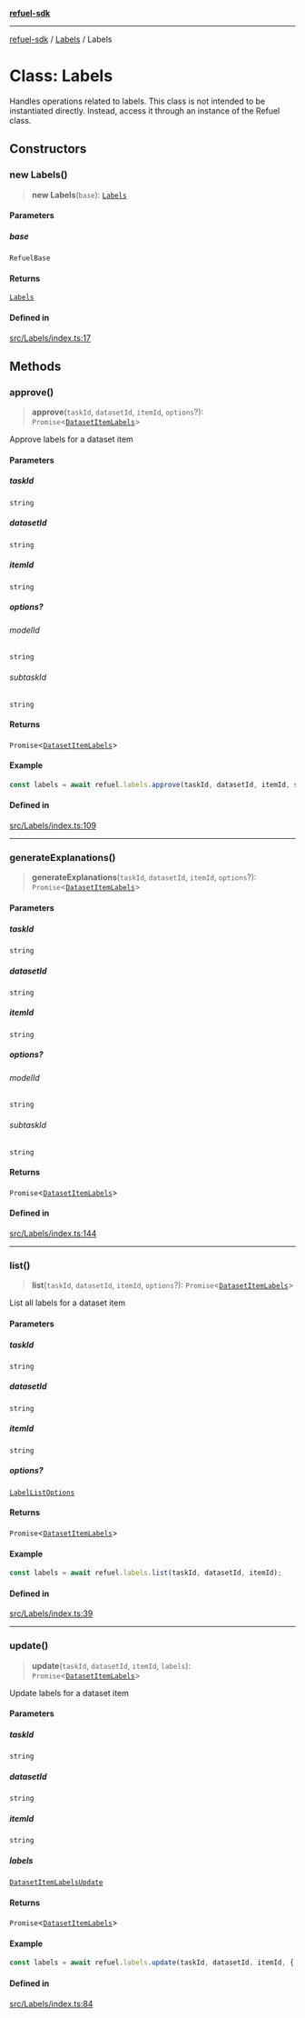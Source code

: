 [**refuel-sdk**](../../README.md)

***

[refuel-sdk](../../modules.md) / [Labels](../README.md) / Labels

# Class: Labels

Handles operations related to labels.
This class is not intended to be instantiated directly.
Instead, access it through an instance of the Refuel class.

## Constructors

### new Labels()

> **new Labels**(`base`): [`Labels`](Labels.md)

#### Parameters

##### base

`RefuelBase`

#### Returns

[`Labels`](Labels.md)

#### Defined in

[src/Labels/index.ts:17](https://github.com/refuel-ai/refuel-sdk/blob/992e715e614e75caa11e039ae8b03c5366ed7bea/src/Labels/index.ts#L17)

## Methods

### approve()

> **approve**(`taskId`, `datasetId`, `itemId`, `options`?): `Promise`\<[`DatasetItemLabels`](../../types/interfaces/DatasetItemLabels.md)\>

Approve labels for a dataset item

#### Parameters

##### taskId

`string`

##### datasetId

`string`

##### itemId

`string`

##### options?

###### modelId

`string`

###### subtaskId

`string`

#### Returns

`Promise`\<[`DatasetItemLabels`](../../types/interfaces/DatasetItemLabels.md)\>

#### Example

```ts
const labels = await refuel.labels.approve(taskId, datasetId, itemId, subtaskId);
```

#### Defined in

[src/Labels/index.ts:109](https://github.com/refuel-ai/refuel-sdk/blob/992e715e614e75caa11e039ae8b03c5366ed7bea/src/Labels/index.ts#L109)

***

### generateExplanations()

> **generateExplanations**(`taskId`, `datasetId`, `itemId`, `options`?): `Promise`\<[`DatasetItemLabels`](../../types/interfaces/DatasetItemLabels.md)\>

#### Parameters

##### taskId

`string`

##### datasetId

`string`

##### itemId

`string`

##### options?

###### modelId

`string`

###### subtaskId

`string`

#### Returns

`Promise`\<[`DatasetItemLabels`](../../types/interfaces/DatasetItemLabels.md)\>

#### Defined in

[src/Labels/index.ts:144](https://github.com/refuel-ai/refuel-sdk/blob/992e715e614e75caa11e039ae8b03c5366ed7bea/src/Labels/index.ts#L144)

***

### list()

> **list**(`taskId`, `datasetId`, `itemId`, `options`?): `Promise`\<[`DatasetItemLabels`](../../types/interfaces/DatasetItemLabels.md)\>

List all labels for a dataset item

#### Parameters

##### taskId

`string`

##### datasetId

`string`

##### itemId

`string`

##### options?

[`LabelListOptions`](../../types/interfaces/LabelListOptions.md)

#### Returns

`Promise`\<[`DatasetItemLabels`](../../types/interfaces/DatasetItemLabels.md)\>

#### Example

```ts
const labels = await refuel.labels.list(taskId, datasetId, itemId);
```

#### Defined in

[src/Labels/index.ts:39](https://github.com/refuel-ai/refuel-sdk/blob/992e715e614e75caa11e039ae8b03c5366ed7bea/src/Labels/index.ts#L39)

***

### update()

> **update**(`taskId`, `datasetId`, `itemId`, `labels`): `Promise`\<[`DatasetItemLabels`](../../types/interfaces/DatasetItemLabels.md)\>

Update labels for a dataset item

#### Parameters

##### taskId

`string`

##### datasetId

`string`

##### itemId

`string`

##### labels

[`DatasetItemLabelsUpdate`](../../types/interfaces/DatasetItemLabelsUpdate.md)

#### Returns

`Promise`\<[`DatasetItemLabels`](../../types/interfaces/DatasetItemLabels.md)\>

#### Example

```ts
const labels = await refuel.labels.update(taskId, datasetId, itemId, { "subtask_id": "label_value" });
```

#### Defined in

[src/Labels/index.ts:84](https://github.com/refuel-ai/refuel-sdk/blob/992e715e614e75caa11e039ae8b03c5366ed7bea/src/Labels/index.ts#L84)
